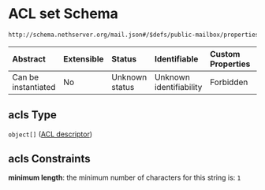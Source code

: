 # ACL set Schema

```txt
http://schema.nethserver.org/mail.json#/$defs/public-mailbox/properties/acls
```



| Abstract            | Extensible | Status         | Identifiable            | Custom Properties | Additional Properties | Access Restrictions | Defined In                                      |
| :------------------ | :--------- | :------------- | :---------------------- | :---------------- | :-------------------- | :------------------ | :---------------------------------------------- |
| Can be instantiated | No         | Unknown status | Unknown identifiability | Forbidden         | Allowed               | none                | [mail.json\*](mail.json "open original schema") |

## acls Type

`object[]` ([ACL descriptor](mail-defs-acl-descriptor.md))

## acls Constraints

**minimum length**: the minimum number of characters for this string is: `1`
